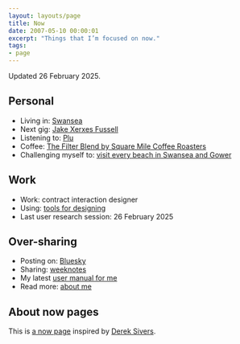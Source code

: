 ```yaml
---
layout: layouts/page
title: Now
date: 2007-05-10 00:00:01
excerpt: "Things that I’m focused on now."
tags:
- page
---
```


Updated 26 February 2025.

## Personal

- Living in: [Swansea](/blog/things-to-do-in-swansea/)
- Next gig: [Jake Xerxes Fussell](https://www.jakexerxesfussell.com/)
- Listening to: [Plu](https://pluband.bandcamp.com/)
- Coffee: [The Filter Blend by Square Mile Coffee Roasters](https://shop.squaremilecoffee.com/products/the-filter-blend)
- Challenging myself to: [visit every beach in Swansea and Gower](/blog/visiting-all-the-beaches-in-swansea-and-gower/)

## Work

- Work: contract interaction designer
- Using: [tools for designing](/uses)
- Last user research session: 26 February 2025

## Over-sharing

- Posting on: [Bluesky](https://bsky.app/profile/benjystanton.co.uk)
- Sharing: [weeknotes](/blog/category/weeknotes)
- My latest [user manual for me](/blog/a-user-manual-for-me-version-3/)
- Read more: [about me](/about)

## About now pages

This is [a now page](https://nownownow.com/about) inspired by [Derek Sivers](https://sive.rs/now).